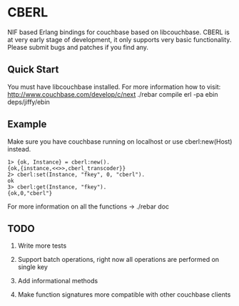 CBERL
====

NIF based Erlang bindings for couchbase based on libcouchbase. 
CBERL is at  very early stage of development, it only supports very basic functionality. Please submit bugs and patches if you find any.

Quick Start
---------
You must have libcouchbase installed. For more information how to visit: http://www.couchbase.com/develop/c/next
    ./rebar compile
    erl -pa ebin deps/jiffy/ebin

Example
-------

Make sure you have couchbase running on localhost or use cberl:new(Host) instead.

    1> {ok, Instance} = cberl:new().
    {ok,{instance,<<>>,cberl_transcoder}}
    2> cberl:set(Instance, "fkey", 0, "cberl").
    ok
    3> cberl:get(Instance, "fkey").
    {ok,0,"cberl"}

For more information on all the functions -> ./rebar doc 

TODO
----

1) Write more tests

2) Support batch operations, right now all operations are performed on single key

3) Add informational methods

4) Make function signatures more compatible with other couchbase clients
